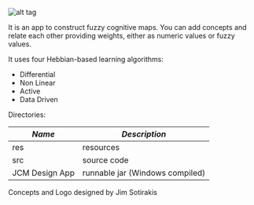 ![alt tag](https://raw.githubusercontent.com/ziqushru/JFCM-Design-App/master/res/JFCM-LOGO.png)

It is an app to construct fuzzy cognitive maps. You can add concepts and relate each other providing weights, either as numeric values or fuzzy values.

It uses four Hebbian-based learning algorithms:
- Differential
- Non Linear
- Active
- Data Driven

Directories:

_Name_ | _Description_
------ | -------------
res | resources
src | source code
JCM Design App | runnable jar (Windows compiled)

Concepts and Logo designed by Jim Sotirakis
